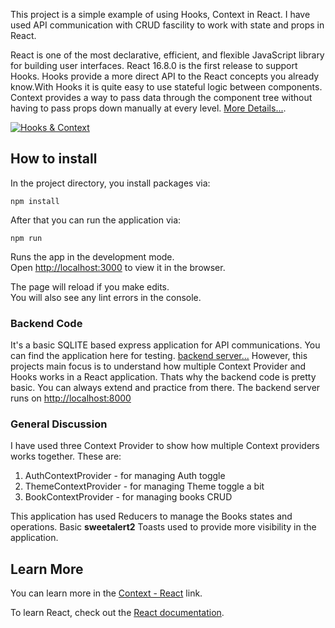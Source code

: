 This project is a simple example of using Hooks, Context in React. I have used API communication with CRUD fascility to work with state and props in React.

React is one of the most declarative, efficient, and flexible JavaScript library for building user interfaces. React 16.8.0 is the first release to support Hooks. Hooks provide a more direct API to the React concepts you already know.With Hooks it is quite easy to use stateful logic between components. Context provides a way to pass data through the component tree without having to pass props down manually at every level. [More Details...](https://reactjs.org/docs/getting-started.html).

[![Hooks & Context](localhost:3000 "Hooks & Context")](https://iili.io/Je2ETQ.png "Hooks & Context")

## How to install

In the project directory, you install packages via:

 `npm install`

After that you can run the application via:

`npm run`

Runs the app in the development mode.<br />
Open [http://localhost:3000](http://localhost:3000) to view it in the browser.

The page will reload if you make edits.<br />
You will also see any lint errors in the console.

### Backend Code

It's a basic SQLITE based express application for API communications. You can find the application here for testing. [backend server...](https://github.com/farhanasif/simple-node-sqlite) However, this projects main focus is to understand how multiple Context Provider and Hooks works in a React application. Thats why the backend code is pretty basic. You can always extend and practice from there. The backend server runs on  [http://localhost:8000](http://localhost:8000)

### General Discussion

I have used three Context Provider to show how multiple Context providers works together. These are: <br />
1. AuthContextProvider - for managing Auth toggle
2. ThemeContextProvider - for managing Theme toggle a bit
3. BookContextProvider - for managing books CRUD

This application has used Reducers to manage the Books states and operations. 
Basic **sweetalert2** Toasts used to provide more visibility in the application.

## Learn More

You can learn more in the [Context - React](https://reactjs.org/docs/context.html) link.

To learn React, check out the [React documentation](https://reactjs.org/).
